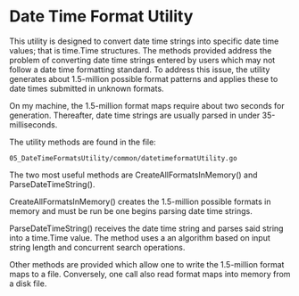 # Date Time Format Utility

This utility is designed to convert date time strings into specific
date time values; that is time.Time structures. The methods provided
address the problem of converting date time strings entered by
users which may not follow a date time formatting standard. To
address this issue, the utility generates about 1.5-million possible
format patterns and applies these to date times submitted in unknown
formats. 

On my machine, the 1.5-million format maps require about two seconds
for generation. Thereafter, date time strings are usually parsed in
under 35-milliseconds.

The utility methods are found in the file:
  
    05_DateTimeFormatsUtility/common/datetimeformatUtility.go 
    
The two most useful methods are CreateAllFormatsInMemory() and 
ParseDateTimeString().

CreateAllFormatsInMemory() creates the 1.5-million possible formats
in memory and must be run be one begins parsing date time strings.

ParseDateTimeString() receives the date time string and parses
said string into a time.Time value. The method uses a an algorithm
based on input string length and concurrent search operations.

Other methods are provided which allow one to write the 1.5-million
format maps to a file. Conversely, one call also read format maps
into memory from a disk file. 